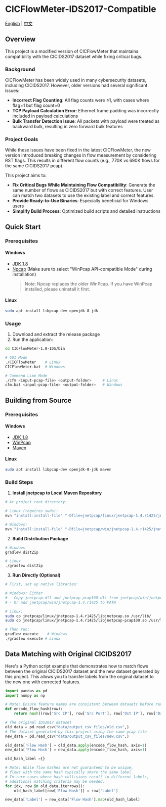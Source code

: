# CICFlowMeter-IDS2017-Compatible

[English](README.md) | [中文](README_zh.md)

## Overview
This project is a modified version of CICFlowMeter that maintains compatibility with the CICIDS2017 dataset while fixing critical bugs.

### Background
CICFlowMeter has been widely used in many cybersecurity datasets, including CICIDS2017. However, older versions had several significant issues:

- **Incorrect Flag Counting**: All flag counts were ≤1, with cases where flag=1 but flag count=0
- **TCP Payload Calculation Error**: Ethernet frame padding was incorrectly included in payload calculations
- **Bulk Transfer Detection Issue**: All packets with payload were treated as backward bulk, resulting in zero forward bulk features

### Project Goals
While these issues have been fixed in the latest CICFlowMeter, the new version introduced breaking changes in flow measurement by considering RST flags. This results in different flow counts (e.g., 770K vs 690K flows for the same CICIDS2017 pcap).

This project aims to:
- **Fix Critical Bugs While Maintaining Flow Compatibility**: Generate the same number of flows as CICIDS2017 but with correct features. User can match two datasets to use the existing label and correct features.
- **Provide Ready-to-Use Binaries**: Especially beneficial for Windows users
- **Simplify Build Process**: Optimized build scripts and detailed instructions

## Quick Start

### Prerequisites

#### Windows
- [JDK 1.8](https://www.oracle.com/java/technologies/downloads/#java8)
- [Npcap](https://npcap.com/) (Make sure to select "WinPcap API-compatible Mode" during installation)
  > Note: Npcap replaces the older WinPcap. If you have WinPcap installed, please uninstall it first.

#### Linux
```bash
sudo apt install libpcap-dev openjdk-8-jdk
```

### Usage
1. Download and extract the release package
2. Run the application:
```bash
cd CICFlowMeter-1.0-IDS/bin

# GUI Mode
./CICFlowMeter    # Linux
CICFlowMeter.bat  # Windows

# Command Line Mode
./cfm <input-pcap-file> <output-folder>     # Linux
cfm.bat <input-pcap-file> <output-folder>   # Windows
```

## Building from Source

### Prerequisites

#### Windows
- [JDK 1.8](https://www.oracle.com/java/technologies/downloads/#java8)
- [WinPcap](https://www.winpcap.org/)
- [Maven](https://maven.apache.org/)

#### Linux
```bash
sudo apt install libpcap-dev openjdk-8-jdk maven
```

### Build Steps

1. **Install jnetpcap to Local Maven Repository**
```bash
# At project root directory:

# Linux (requires sudo):
mvn "install:install-file" "-Dfile=jnetpcap/linux/jnetpcap-1.4.r1425/jnetpcap.jar" "-DgroupId=org.jnetpcap" "-DartifactId=jnetpcap" "-Dversion=1.4.1" "-Dpackaging=jar"

# Windows:
mvn "install:install-file" "-Dfile=jnetpcap/win/jnetpcap-1.4.r1425/jnetpcap.jar" "-DgroupId=org.jnetpcap" "-DartifactId=jnetpcap" "-Dversion=1.4.1" "-Dpackaging=jar"
```

2. **Build Distribution Package**
```bash
# Windows
gradlew distZip

# Linux
./gradlew distZip
```

3. **Run Directly (Optional)**
```bash
# First, set up native libraries:

# Windows: Either
# - Copy jnetpcap.dll and jnetpcap-pcap100.dll from jnetpcap/win/jnetpcap-1.4.r1425/ to C:\Windows\System32
# - Or add jnetpcap/win/jnetpcap-1.4.r1425 to PATH

# Linux:
sudo cp jnetpcap/linux/jnetpcap-1.4.r1425/libjnetpcap.so /usr/lib/
sudo cp jnetpcap/linux/jnetpcap-1.4.r1425/libjnetpcap-pcap100.so /usr/lib/

# Then run:
gradlew execute    # Windows
./gradlew execute # Linux
```

## Data Matching with Original CICIDS2017
Here's a Python script example that demonstrates how to match flows between the original CICIDS2017 dataset and the new dataset generated by this project. This allows you to transfer labels from the original dataset to the new one with corrected features.

```python
import pandas as pd
import numpy as np

# Note: Ensure feature names are consistent between datasets before running this script
def encode_flow_hash(row):
    return hash((row['Src IP'], row['Src Port'], row['Dst IP'], row['Dst Port'], row['Protocol'],row['Flow Duration'],row['Total Fwd Packet'],row['Total Bwd packets']))

# The original IDS2017 dataset
old_data = pd.read_csv("data/output_csv_files/old.csv",)
# The dataset generated by this project using the same pcap file
new_data = pd.read_csv("data/output_csv_files/new.csv",)

old_data['Flow Hash'] = old_data.apply(encode_flow_hash, axis=1)
new_data['Flow Hash'] = new_data.apply(encode_flow_hash, axis=1)

old_hash_label ={}

# Note: While flow hashes are not guaranteed to be unique,
# flows with the same hash typically share the same label.
# In rare cases where hash collisions result in different labels,
# additional matching criteria may be needed.
for idx, row in old_data.iterrows():
    old_hash_label[row['Flow Hash']] = row['Label']

new_data['Label'] = new_data['Flow Hash'].map(old_hash_label)
```




